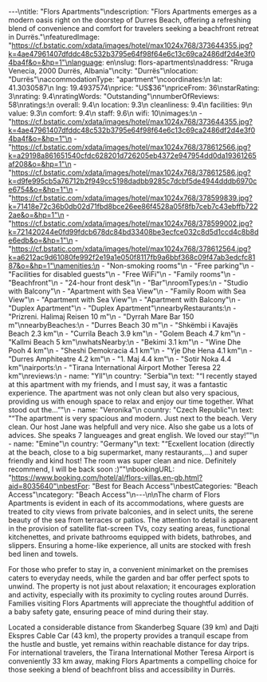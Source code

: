 ---\ntitle: "Flors Apartments"\ndescription: "Flors Apartments emerges as a modern oasis right on the doorstep of Durres Beach, offering a refreshing blend of convenience and comfort for travelers seeking a beachfront retreat in Durrës."\nfeaturedImage: "https://cf.bstatic.com/xdata/images/hotel/max1024x768/373644355.jpg?k=4ae47961407dfddc48c532b3795e64f98f64e6c13c69ca2486df2d4e3f04ba4f&o=&hp=1"\nlanguage: en\nslug: flors-apartments\naddress: "Rruga Venecia, 2000 Durrës, Albania"\ncity: "Durrës"\nlocation: "Durrës"\naccommodationType: "apartment"\ncoordinates:\n  lat: 41.3030587\n  lng: 19.4937574\nprice: "US$36"\npriceFrom: 36\nstarRating: 3\nrating: 9.4\nratingWords: "Outstanding"\nnumberOfReviews: 58\nratings:\n  overall: 9.4\n  location: 9.3\n  cleanliness: 9.4\n  facilities: 9\n  value: 9.3\n  comfort: 9.4\n  staff: 9.6\n  wifi: 10\nimages:\n  - "https://cf.bstatic.com/xdata/images/hotel/max1024x768/373644355.jpg?k=4ae47961407dfddc48c532b3795e64f98f64e6c13c69ca2486df2d4e3f04ba4f&o=&hp=1"\n  - "https://cf.bstatic.com/xdata/images/hotel/max1024x768/378612566.jpg?k=a29198a861651540cfdc628201d726205eb4372e947954dd0da19361265af208&o=&hp=1"\n  - "https://cf.bstatic.com/xdata/images/hotel/max1024x768/378612586.jpg?k=d9fe995cb5a76712b2f949cc5198dadbb9285c7dcbf5de4944dddb6970ce6754&o=&hp=1"\n  - "https://cf.bstatic.com/xdata/images/hotel/max1024x768/378599839.jpg?k=71418e72c36b0db02d71fbd8bce26ee86f4528a05f8fb7ceb7c43ebffb7222ae&o=&hp=1"\n  - "https://cf.bstatic.com/xdata/images/hotel/max1024x768/378599002.jpg?k=721420244e0fd99fdcb678dc84bd33408be3ecfce032c8d5d1ccd4c8b8de6edb&o=&hp=1"\n  - "https://cf.bstatic.com/xdata/images/hotel/max1024x768/378612564.jpg?k=a6212ac9d61080fe992f2e19a1e050f8117fb9a6bbf368c09f47ab3edcfc8187&o=&hp=1"\namenities:\n  - "Non-smoking rooms"\n  - "Free parking"\n  - "Facilities for disabled guests"\n  - "Free WiFi"\n  - "Family rooms"\n  - "Beachfront"\n  - "24-hour front desk"\n  - "Bar"\nroomTypes:\n  - "Studio with Balcony"\n  - "Apartment with Sea View"\n  - "Family Room with Sea View"\n  - "Apartment with Sea View"\n  - "Apartment with Balcony"\n  - "Duplex Apartment"\n  - "Duplex Apartment"\nnearbyRestaurants:\n  - "Prizreni. Halimaj Reisen 10 m"\n  - "Dyrrah Mare Bar 150 m"\nnearbyBeaches:\n  - "Durres Beach 30 m"\n  - "Shkëmbi i Kavajës Beach 2.3 km"\n  - "Currila Beach 3.9 km"\n  - "Golem Beach 4.7 km"\n  - "Kallmi Beach 5 km"\nwhatsNearby:\n  - "Bekimi 3.1 km"\n  - "Wine Dhe Pooh 4 km"\n  - "Sheshi Demokracia 4.1 km"\n  - "Yje Dhe Hena 4.1 km"\n  - "Durres Amphiteatre 4.2 km"\n  - "1. Maj 4.4 km"\n  - "Sotir Noka 4.4 km"\nairports:\n  - "Tirana International Airport Mother Teresa 22 km"\nreviews:\n  - name: "Yll"\n    country: "Serbia"\n    text: "“I recently stayed at this apartment with my friends, and I must say, it was a fantastic experience. The apartment was not only clean but also very spacious, providing us with enough space to relax and enjoy our time together. What stood out the...”"\n  - name: "Veronika"\n    country: "Czech Republic"\n    text: "“The apartment is very spacious and modern. Just next to the beach. Very clean. Our host Jane was helpfull and very nice. Also she gabe us a lots of advices. She speaks 7 langueages and great english. We loved our stay!”"\n  - name: "Emine"\n    country: "Germany"\n    text: "“Ecxellent location (directly at the beach, close to a big supermarket, many restaurants,...) and super friendly and kind host! The room was super clean and nice. Definitely recommend, I will be back soon :)”"\nbookingURL: "https://www.booking.com/hotel/al/flors-villas.en-gb.html?aid=8035640"\nbestFor: "Best for Beach Access"\nbestCategories: "Beach Access"\ncategory: "Beach Access"\n---\n\nThe charm of Flors Apartments is evident in each of its accommodations, where guests are treated to city views from private balconies, and in select units, the serene beauty of the sea from terraces or patios. The attention to detail is apparent in the provision of satellite flat-screen TVs, cozy seating areas, functional kitchenettes, and private bathrooms equipped with bidets, bathrobes, and slippers. Ensuring a home-like experience, all units are stocked with fresh bed linen and towels.

For those who prefer to stay in, a convenient minimarket on the premises caters to everyday needs, while the garden and bar offer perfect spots to unwind. The property is not just about relaxation; it encourages exploration and activity, especially with its proximity to cycling routes around Durrës. Families visiting Flors Apartments will appreciate the thoughtful addition of a baby safety gate, ensuring peace of mind during their stay.

Located a considerable distance from Skanderbeg Square (39 km) and Dajti Ekspres Cable Car (43 km), the property provides a tranquil escape from the hustle and bustle, yet remains within reachable distance for day trips. For international travelers, the Tirana International Mother Teresa Airport is conveniently 33 km away, making Flors Apartments a compelling choice for those seeking a blend of beachfront bliss and accessibility in Durrës.